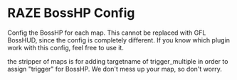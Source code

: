 # RAZE BossHP Config

Config the BossHP for each map. This cannot be replaced with GFL BossHUD, since the config is completely different. If you know which plugin work with this config, feel free to use it.

the stripper of maps is for adding targetname of trigger_multiple in order to assign "trigger" for BossHP. We don't mess up your map, so don't worry.
